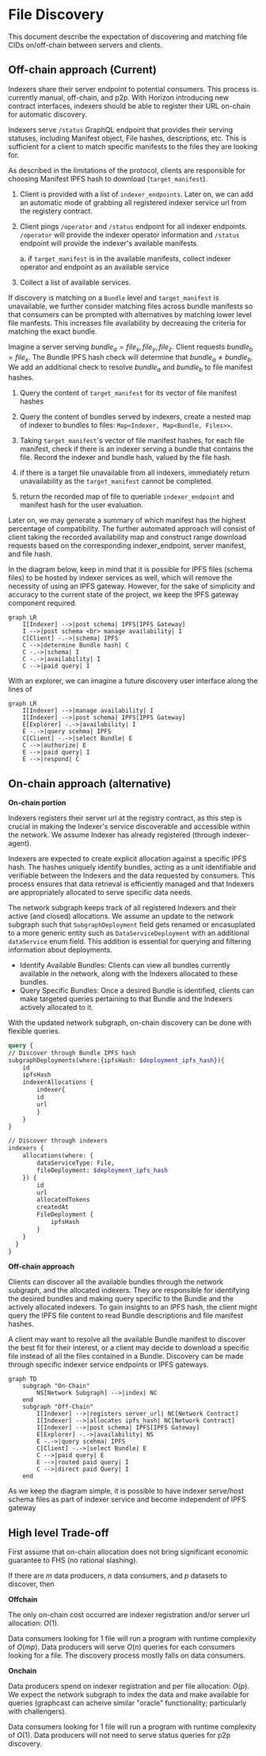 # File Discovery

This document describe the expectation of discovering and matching file CIDs on/off-chain between servers and clients.

## Off-chain approach (Current)

Indexers share their server endpoint to potential consumers. This process is currently manual, off-chain, and p2p. With Horizon introducing new contract interfaces, indexers should be able to register their URL on-chain for automatic discovery. 

Indexers serve `/status` GraphQL endpoint that provides their serving statuses, including Manifest object, File hashes, descriptions, etc. This is sufficient for a client to match specific manifests to the files they are looking for.

As described in the limitations of the protocol, clients are responsible for choosing Manifest IPFS hash to download (`target_manifest`). 

1. Client is provided with a list of `indexer_endpoints`. Later on, we can add an automatic mode of grabbing all registered indexer service url from the registery contract.

2. Client pings `/operator` and `/status` endpoint for all indexer endpoints. `/operator` will provide the indexer operator information and `/status` endpoint will provide the indexer's available manifests.

    a. if `target_manifest` is in the available manifests, collect indexer operator and endpoint as an available service

3. Collect a list of available services. 

If discovery is matching on a `Bundle` level and `target_manifest` is unavailable, we further consider matching files across bundle manifests so that consumers can be prompted with alternatives by matching lower level file manfests. This increases file availability by decreasing the criteria for matching the exact bundle.

Imagine a server serving $bundle_a = {file_x, file_y, file_z}$. Client requests $bundle_b = {file_x}$. The Bundle IPFS hash check will determine that $bundle_a\neq bundle_b$. We add an additional check to resolve $bundle_a$ and $bundle_b$ to file manifest hashes. 

1. Query the content of `target_manifest` for its vector of file manifest hashes

2. Query the content of bundles served by indexers, create a nested map of indexer to bundles to files: `Map<Indexer, Map<Bundle, Files>>`.

3. Taking `target_manifest`'s vector of file manifest hashes, for each file manifest, check if there is an indexer serving a bundle that contains the file. Record the indexer and bundle hash, valued by the file hash.

4. if there is a target file unavailable from all indexers, immediately return unavailability as the `target_manifest` cannot be completed.

5. return the recorded map of file to queriable `indexer_endpoint` and manifest hash for the user evaluation.

Later on, we may generate a summary of which manifest has the highest percentage of compatibility. The further automated approach will consist of client taking the recorded availability map and construct range download requests based on the corresponding indexer_endpoint, server manifest, and file hash.

In the diagram below, keep in mind that it is possible for IPFS files (schema files) to be hosted by indexer services as well, which will remove the necessity of using an IPFS gateway. However, for the sake of simplicity and accuracy to the current state of the project, we keep the IPFS gateway component required. 

```mermaid
graph LR
    I[Indexer] -->|post schema| IPFS[IPFS Gateway]
    I -->|post schema <br> manage availability| I 
    C[Client] -.->|schema| IPFS
    C -->|determine Bundle hash| C 
    C -.->|schema| I
    C -.->|availability| I
    C -->|paid query| I
```
With an explorer, we can imagine a future discovery user interface along the lines of 

```mermaid
graph LR
    I[Indexer] -->|manage availability| I
    I[Indexer] -->|post schema| IPFS[IPFS Gateway]
    E[Explorer] -.->|availability| I
    E -.->|query scehma| IPFS
    C[Client] -.->|select Bundle| E
    C -->|authorize| E
    E -->|paid query| I
    E -->|respond| C
```  

## On-chain approach (alternative)


**On-chain portion**

Indexers registers their server url at the registry contract, as this step is crucial in making the Indexer's service discoverable and accessible within the network. We assume Indexer has already registered (through indexer-agent). 

Indexers are expected to create explicit allocation against a specific IPFS hash. The hashes uniquely identify bundles, acting as a unit identifiable and verifiable between the Indexers and the data requested by consumers. This process ensures that data retrieval is efficiently managed and that Indexers are appropriately allocated to serve specific data needs.

The network subgraph keeps track of all registered Indexers and their active (and closed) allocations. We assume an update to the network subgraph such that `SubgraphDeployment` field gets renamed or encasuplated to a more generic entity such as `DataServiceDeployment` with an additional `dataService` enum field. This addition is essential for querying and filtering information about deployments.

- Identify Available Bundles: Clients can view all bundles currently available in the network, along with the Indexers allocated to these bundles.
- Query Specific Bundles: Once a desired Bundle is identified, clients can make targeted queries pertaining to that Bundle and the Indexers actively allocated to it.

With the updated network subgraph, on-chain discovery can be done with flexible queries.

```graphql
query {
// Discover through Bundle IPFS hash
subgraphDeployments(where:{ipfsHash: $deployment_ipfs_hash}){
    id
    ipfsHash
    indexerAllocations {
        indexer{
        id
        url
        }
    }
}

// Discover through indexers
indexers {
    allocations(where: {
        dataServiceType: File,
        fileDeployment: $deployment_ipfs_hash
    }) {
        id
        url
        allocatedTokens
        createdAt
        FileDeployment {
            ipfsHash
        }
    }
  }
}

```


**Off-chain approach**

Clients can discover all the available bundles through the network subgraph, and the allocated indexers. They are responsible for identifying the desired bundles and making query specific to the Bundle and the actively allocated indexers. To gain insights to an IPFS hash, the client might query the IPFS file content to read Bundle descriptions and file manifest hashes. 

A client may want to resolve all the available Bundle manifest to discover the best fit for their interest, or a client may decide to download a specific file instead of all the files contained in a Bundle. Discovery can be made through specific indexer service endpoints or IPFS gateways. 

```mermaid
graph TD
    subgraph "On-Chain"
        NS[Network Subgraph] -->|index| NC
    end
    subgraph "Off-Chain"
        I[Indexer] -->|registers server_url| NC[Network Contract]
        I[Indexer] -->|allocates ipfs_hash| NC[Network Contract]
        I[Indexer] -->|post schema| IPFS[IPFS Gateway]
        E[Explorer] -.->|availability| NS
        E -.->|query scehma| IPFS
        C[Client] -.->|select Bundle| E
        C -->|paid query| E
        E -->|routed paid query| I
        C -->|direct paid Query| I
    end
```

As we keep the diagram simple, it is possible to have indexer serve/host schema files as part of indexer service and become independent of IPFS gateway


## High level Trade-off

First assume that on-chain allocation does not bring significant economic guarantee to FHS (no rational slashing).

If there are $m$ data producers, $n$ data consumers, and $p$ datasets to discover, then 

**Offchain** 

The only on-chain cost occurred are indexer registration and/or server url allocation: $O(1)$.

Data consumers looking for 1 file will run a program with runtime complexity of $O(mp)$. Data producers will serve $O(n)$ queries for each consumers looking for a file. The discovery process mostly falls on data consumers.

**Onchain**

Data producers spend on indexer registration and per file allocation: $O(p)$. We expect the network subgraph to index the data and make available for queries (graphcast can acheive similar "oracle" functionality; particularly with challengers).

Data consumers looking for 1 file will run a program with runtime complexity of $O(1)$. Data producers will not need to serve status queries for p2p discovery.
